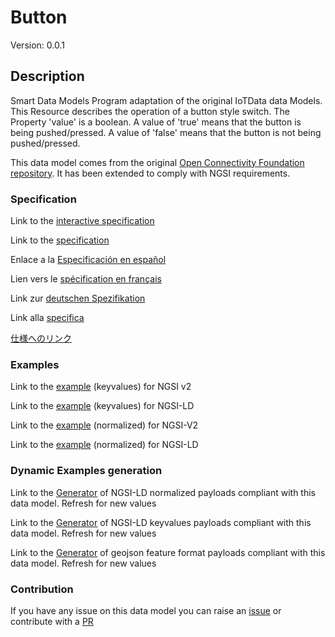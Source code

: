# Button
Version: 0.0.1

## Description 

Smart Data Models Program adaptation of the original IoTData data Models. This Resource describes the operation of a button style switch. The Property 'value' is a boolean. A value of 'true' means that the button is being pushed/pressed. A value of 'false' means that the button is not being pushed/pressed.

This data model comes from the original [Open Connectivity Foundation repository](https://github.com/openconnectivityfoundation/IoTDataModels). It has been extended to comply with NGSI requirements.
### Specification

Link to the [interactive specification](https://swagger.lab.fiware.org/?url=https://smart-data-models.github.io/dataModel.OCF/Button/swagger.yaml)

Link to the [specification](https://github.com/smart-data-models/dataModel.OCF/blob/master/Button/doc/spec.md)

Enlace a la [Especificación en español](https://github.com/smart-data-models/dataModel.OCF/blob/master/Button/doc/spec_ES.md)

Lien vers le [spécification en français](https://github.com/smart-data-models/dataModel.OCF/blob/master/Button/doc/spec_FR.md)

Link zur [deutschen Spezifikation](https://github.com/smart-data-models/dataModel.OCF/blob/master/Button/doc/spec_DE.md)

Link alla [specifica](https://github.com/smart-data-models/dataModel.OCF/blob/master/Button/doc/spec_IT.md)

[仕様へのリンク](https://github.com/smart-data-models/dataModel.OCF/blob/master/Button/doc/spec_JA.md)
### Examples

Link to the [example](https://smart-data-models.github.io/dataModel.OCF/Button/examples/example.json) (keyvalues) for NGSI v2

Link to the [example](https://smart-data-models.github.io/dataModel.OCF/Button/examples/example.jsonld) (keyvalues) for NGSI-LD

Link to the [example](https://smart-data-models.github.io/dataModel.OCF/Button/examples/example-normalized.json) (normalized) for NGSI-V2

Link to the [example](https://smart-data-models.github.io/dataModel.OCF/Button/examples/example-normalized.jsonld) (normalized) for NGSI-LD
### Dynamic Examples generation

Link to the [Generator](https://smartdatamodels.org/extra/ngsi-ld_generator.php?schemaUrl=https://raw.githubusercontent.com/smart-data-models/dataModel.OCF/master/Button/schema.json&email=info@smartdatamodels.org) of NGSI-LD normalized payloads compliant with this data model. Refresh for new values

Link to the [Generator](https://smartdatamodels.org/extra/ngsi-ld_generator_keyvalues.php?schemaUrl=https://raw.githubusercontent.com/smart-data-models/dataModel.OCF/master/Button/schema.json&email=info@smartdatamodels.org) of NGSI-LD keyvalues payloads compliant with this data model. Refresh for new values

Link to the [Generator](https://smartdatamodels.org/extra/geojson_features_generator.php?schemaUrl=https://raw.githubusercontent.com/smart-data-models/dataModel.OCF/master/Button/schema.json&email=info@smartdatamodels.org) of geojson feature format payloads compliant with this data model. Refresh for new values
### Contribution

 If you have any issue on this data model you can raise an [issue](https://github.com/smart-data-models/dataModel.OCF/issues)  or contribute with a [PR](https://github.com/smart-data-models/dataModel.OCF/pulls)